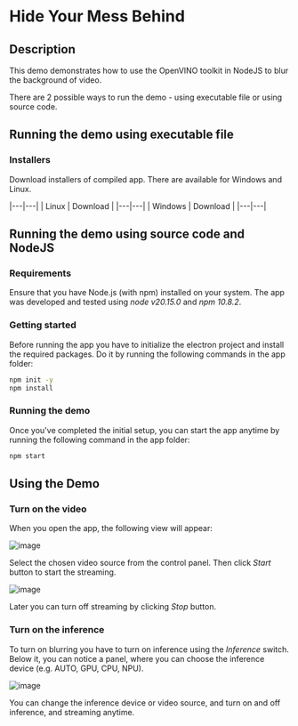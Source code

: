 # Hide Your Mess Behind

## Description

This demo demonstrates how to use the OpenVINO toolkit in NodeJS to blur the background of video. 

There are 2 possible ways to run the demo - using executable file or using source code.

## Running the demo using executable file

### Installers

Download installers of compiled app. There are available for Windows and Linux.

|---|---|
| Linux | Download |
|---|---|
| Windows | Download |
|---|---|


## Running the demo using source code and NodeJS

### Requirements

Ensure that you have Node.js (with npm) installed on your system. The app was developed and tested using *node v20.15.0* and *npm 10.8.2*.

### Getting started

Before running the app you have to initialize the electron project and install the required packages. Do it by running the following commands in the app folder:

```bash
npm init -y
npm install
```

### Running the demo

Once you've completed the initial setup, you can start the app anytime by running the following command in the app folder:

```bash
npm start
```

## Using the Demo

### Turn on the video

When you open the app, the following view will appear:

![image](https://github.com/user-attachments/assets/b9852e1e-3fa7-4375-afb9-8976cd9cf325)

Select the chosen video source from the control panel. Then click _Start_ button to start the streaming.

![image](https://github.com/user-attachments/assets/cd5a86e2-8865-4736-93e6-e2e0eb9b37f2)

Later you can turn off streaming by clicking _Stop_ button.


### Turn on the inference

To turn on blurring you have to turn on inference using the _Inference_ switch. Below it, you can notice a panel, where you can choose the inference device (e.g. AUTO, GPU, CPU, NPU). 

![image](https://github.com/user-attachments/assets/e6925e6b-0d81-41da-b9b0-c4f21f173681)

You can change the inference device or video source, and turn on and off inference, and streaming anytime.
